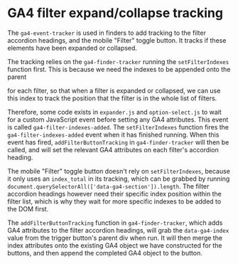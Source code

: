# GA4 filter expand/collapse tracking

The `ga4-event-tracker` is used in finders to add tracking to the filter accordion headings, and the mobile "Filter" toggle button. It tracks if these elements have been expanded or collapsed.

The tracking relies on the `ga4-finder-tracker` running the `setFilterIndexes` function first. This is because we need the indexes to be appended onto the parent <div> for each filter, so that when a filter is expanded or collapsed, we can use this index to track the position that the filter is in the whole list of filters.

Therefore, some code exists in `expander.js` and `option-select.js` to wait for a custom JavaScript event before setting any GA4 attributes. This event is called `ga4-filter-indexes-added`. The `setFilterIndexes` function fires the `ga4-filter-indexes-added` event when it has finished running. When this event has fired, `addFilterButtonTracking` in `ga4-finder-tracker` will then be called, and will set the relevant GA4 attributes on each filter's accordion heading.

The mobile "Filter" toggle button doesn't rely on `setFilterIndexes`, because it only uses an `index_total` in its tracking, which can be grabbed by running `document.querySelectorAll(['data-ga4-section']).length`. The filter accordion headings however need their specific index position within the filter list, which is why they wait for more specific indexes to be added to the DOM first.

The `addFilterButtonTracking` function in `ga4-finder-tracker`, which adds GA4 attributes to the filter accordion headings, will  grab the `data-ga4-index` value from the trigger button's parent div when run. It will then merge the index attributes onto the existing GA4 object we have constructed for the buttons, and then append the completed GA4 object to the button.